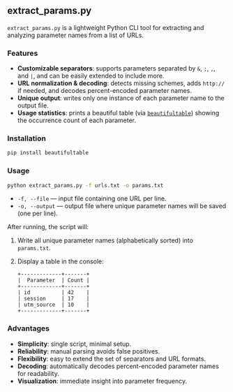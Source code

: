 ## extract\_params.py

`extract_params.py` is a lightweight Python CLI tool for extracting and analyzing parameter names from a list of URLs.

### Features

* **Customizable separators**: supports parameters separated by `&`, `;`, `,`, and `|`, and can be easily extended to include more.
* **URL normalization & decoding**: detects missing schemes, adds `http://` if needed, and decodes percent-encoded parameter names.
* **Unique output**: writes only one instance of each parameter name to the output file.
* **Usage statistics**: prints a beautiful table (via [`beautifultable`](https://pypi.org/project/beautifultable/)) showing the occurrence count of each parameter.

### Installation

```bash
pip install beautifultable
```

### Usage

```bash
python extract_params.py -f urls.txt -o params.txt
```

* `-f, --file` — input file containing one URL per line.
* `-o, --output` — output file where unique parameter names will be saved (one per line).

After running, the script will:

1. Write all unique parameter names (alphabetically sorted) into `params.txt`.
2. Display a table in the console:

   ```
   +-------------+-------+
   |  Parameter  | Count |
   +-------------+-------+
   | id          | 42    |
   | session     | 17    |
   | utm_source  | 10    |
   +-------------+-------+
   ```

### Advantages

* **Simplicity**: single script, minimal setup.
* **Reliability**: manual parsing avoids false positives.
* **Flexibility**: easy to extend the set of separators and URL formats.
* **Decoding**: automatically decodes percent-encoded parameter names for readability.
* **Visualization**: immediate insight into parameter frequency.
